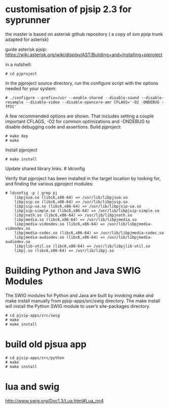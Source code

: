 customisation of pjsip 2.3 for syprunner
========================================

the master is based on asterisk github repository ( a copy of svn pjsip trunk adapted for asterisk)



guide asterisk pjsip: https://wiki.asterisk.org/wiki/display/AST/Building+and+Installing+pjproject

in a nutshell:

    # cd pjproject

In the pjproject source directory, run the configure script with the options needed for your system:

    # ./configure --prefix=/usr --enable-shared --disable-sound --disable-resample --disable-video --disable-opencore-amr CFLAGS='-O2 -DNDEBUG -fPIC'

A few recommended options are shown. That includes setting a couple important CFLAGS, -O2 for common optimizations and -DNDEBUG to disable debugging code and assertions.
Build pjproject:

    # make dep
    # make
Install pjproject

    # make install

Update shared library links.
    # ldconfig

Verify that pjproject has been installed in the target location by looking for, and finding the various pjproject modules:

    # ldconfig -p | grep pj
	    libpjsua.so (libc6,x86-64) => /usr/lib/libpjsua.so
	    libpjsip.so (libc6,x86-64) => /usr/lib/libpjsip.so
	    libpjsip-ua.so (libc6,x86-64) => /usr/lib/libpjsip-ua.so
	    libpjsip-simple.so (libc6,x86-64) => /usr/lib/libpjsip-simple.so
	    libpjnath.so (libc6,x86-64) => /usr/lib/libpjnath.so
	    libpjmedia.so (libc6,x86-64) => /usr/lib/libpjmedia.so
	    libpjmedia-videodev.so (libc6,x86-64) => /usr/lib/libpjmedia-videodev.so
	    libpjmedia-codec.so (libc6,x86-64) => /usr/lib/libpjmedia-codec.so
	    libpjmedia-audiodev.so (libc6,x86-64) => /usr/lib/libpjmedia-audiodev.so
	    libpjlib-util.so (libc6,x86-64) => /usr/lib/libpjlib-util.so
	    libpj.so (libc6,x86-64) => /usr/lib/libpj.so




# Building Python and Java SWIG Modules
The SWIG modules for Python and Java are built by invoking make and make install manually from pjsip-apps/src/swig directory. The make install will install the Python SWIG module to user’s site-packages directory.

    # cd pjsip-apps/src/swig
    # make
    # make install


# build old pjsua app

    # cd pjsip-apps/src/python
    # make
    # make install



# lua and swig

http://www.swig.org/Doc1.3/Lua.html#Lua_nn4


